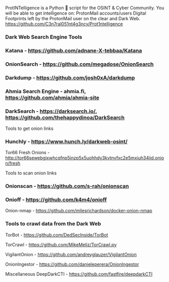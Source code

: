 ProtINTelligence is a Python 🐍 script for the OSINT & Cyber Community.
You will be able to get intelligence on:
ProtonMail accounts/users
Digital Footprints left by the ProtonMail user on the clear and Dark Web.
https://github.com/C3n7ral051nt4g3ncy/Prot1ntelligence

### Dark Web Search Engine Tools
### Katana - https://github.com/adnane-X-tebbaa/Katana

### OnionSearch - https://github.com/megadose/OnionSearch

### Darkdump - https://github.com/josh0xA/darkdump

### Ahmia Search Engine - ahmia.fi, https://github.com/ahmia/ahmia-site

### DarkSearch - https://darksearch.io/, https://github.com/thehappydinoa/DarkSearch

Tools to get onion links
### Hunchly - https://www.hunch.ly/darkweb-osint/

Tor66 Fresh Onions - http://tor66sewebgixwhcqfnp5inzp5x5uohhdy3kvtnyfxc2e5mxiuh34iid.onion/fresh

Tools to scan onion links
### Onionscan - https://github.com/s-rah/onionscan

### Onioff - https://github.com/k4m4/onioff

Onion-nmap - https://github.com/milesrichardson/docker-onion-nmap

### Tools to crawl data from the Dark Web
TorBot - https://github.com/DedSecInside/TorBot

TorCrawl - https://github.com/MikeMeliz/TorCrawl.py

VigilantOnion - https://github.com/andreyglauzer/VigilantOnion

OnionIngestor - https://github.com/danieleperera/OnionIngestor

Miscellaneous
DeepDarkCTI - https://github.com/fastfire/deepdarkCTI
